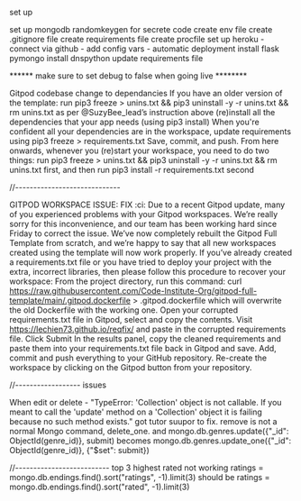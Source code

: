 set up

set up mongodb
randomkeygen for secrete code
create env file
create .gitignore file
create requirements file create procfile
set up heroku - connect via github - add config vars - automatic deployment
install flask pymongo
install dnspython
update requirements file


****** make sure to set debug to false when going live ********

Gitpod codebase change to dependancies
If you have an older version of the template:
run pip3 freeze > unins.txt && pip3 uninstall -y -r unins.txt && rm unins.txt as per @SuzyBee_lead’s instruction above
(re)install all the dependencies that your app needs (using pip3 install)
When you're confident all your dependencies are in the workspace, update requirements using pip3 freeze > requirements.txt
Save, commit, and push.
From here onwards, whenever you (re)start your workspace, you need to do two things:
run pip3 freeze > unins.txt && pip3 uninstall -y -r unins.txt && rm unins.txt first, and then
run  pip3 install -r requirements.txt second


//-----------------------------

GITPOD WORKSPACE ISSUE: FIX :ci:
Due to a recent Gitpod update, many of you experienced problems with your Gitpod workspaces. We’re really sorry for this inconvenience, and our team has been working hard since Friday to correct the issue.
We’ve now completely rebuilt the Gitpod Full Template from scratch, and we’re happy to say that all new workspaces created using the template will now work properly.
If you’ve already created a requirements.txt file or you have tried to deploy your project with the extra, incorrect libraries, then please follow this procedure to recover your workspace:
From the project directory, run this command: curl https://raw.githubusercontent.com/Code-Institute-Org/gitpod-full-template/main/.gitpod.dockerfile > .gitpod.dockerfile  which will overwrite the old Dockerfile with the working one.
Open your corrupted requirements.txt file in Gitpod, select and copy the contents.
Visit https://lechien73.github.io/reqfix/ and paste in the corrupted requirements file. Click Submit
In the results panel, copy the cleaned requirements and paste them into your requirements.txt file back in Gitpod and save.
Add, commit and push everything to your GitHub repository.
Re-create the workspace by clicking on the Gitpod button from your repository.



//------------------
issues


When edit or delete - "TypeError: 'Collection' object is not callable. If you meant to call the 'update' method on a 'Collection' object it is failing because no such method exists." 
got tutor suupor to fix. remove is not a normal Mongo command, delete_one. and mongo.db.genres.update({"_id": ObjectId(genre_id)}, submit) becomes  mongo.db.genres.update_one({"_id": ObjectId(genre_id)}, {"$set": submit})

//--------------------------
top 3 highest rated not working
    ratings = mongo.db.endings.find().sort("ratings", -1).limit(3) should be
        ratings = mongo.db.endings.find().sort("rated", -1).limit(3)

